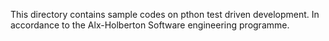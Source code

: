 This directory contains sample codes on pthon test driven development. In accordance to the Alx-Holberton Software engineering programme.
